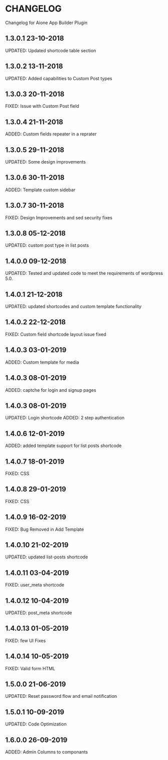 # CHANGELOG
Changelog for Aione App Builder Plugin

## 1.3.0.1 23-10-2018
UPDATED: Updated shortcode table section

## 1.3.0.2 13-11-2018
UPDATED: Added capabilities to Custom Post types

## 1.3.0.3 20-11-2018
FIXED: Issue with Custom Post field

## 1.3.0.4 21-11-2018
ADDED: Custom fields repeater in a reprater

## 1.3.0.5 29-11-2018
UPDATED: Some design improvements

## 1.3.0.6 30-11-2018
ADDED: Template custom sidebar

## 1.3.0.7 30-11-2018
FIXED: Design Improvements and sed security fixes

## 1.3.0.8 05-12-2018
UPDATED: custom post type in list posts

## 1.4.0.0 09-12-2018
UPDATED: Tested and updated code to meet the requirements of wordpress 5.0.

## 1.4.0.1 21-12-2018
UPDATED: updated shortcodes and custom template functionality

## 1.4.0.2 22-12-2018
FIXED: Custom field shortcode layout issue fixed

## 1.4.0.3 03-01-2019
ADDED: Custom template for media

## 1.4.0.3 08-01-2019
ADDED: captche for login and signup pages

## 1.4.0.3 08-01-2019
UPDATED: Login shortcode 
ADDED: 2 step authentication 

## 1.4.0.6 12-01-2019
ADDED: added template support for list posts shortcode

## 1.4.0.7 18-01-2019
FIXED: CSS

## 1.4.0.8 29-01-2019
FIXED: CSS

## 1.4.0.9 16-02-2019
FIXED: Bug Removed in Add Template

## 1.4.0.10 21-02-2019
UPDATED: updated list-posts shortcode

## 1.4.0.11 03-04-2019
FIXED: user_meta shortcode

## 1.4.0.12 10-04-2019
UPDATED: post_meta shortcode

## 1.4.0.13 01-05-2019
FIXED: few UI Fixes

## 1.4.0.14 10-05-2019
FIXED: Valid form HTML

## 1.5.0.0 21-06-2019
UPDATED: Reset password flow and email notification

## 1.5.0.1 10-09-2019
UPDATED: Code Optimization

## 1.6.0.0 26-09-2019
ADDED: Admin Columns to componants